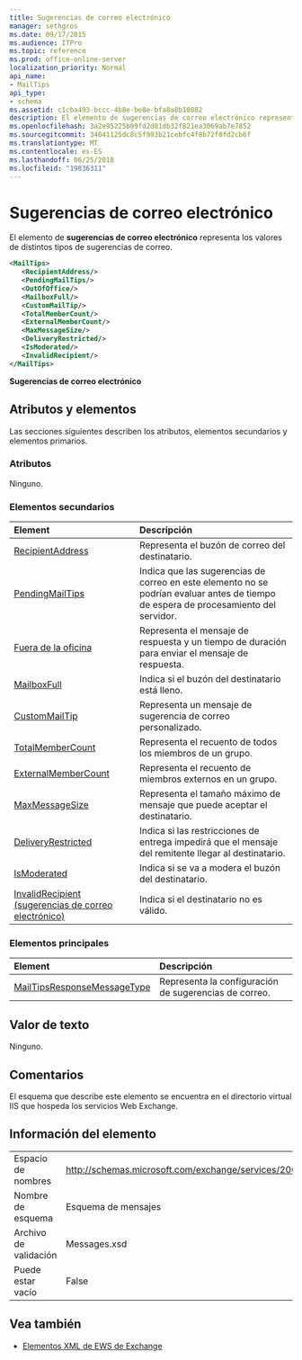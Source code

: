 ```yaml
---
title: Sugerencias de correo electrónico
manager: sethgros
ms.date: 09/17/2015
ms.audience: ITPro
ms.topic: reference
ms.prod: office-online-server
localization_priority: Normal
api_name:
- MailTips
api_type:
- schema
ms.assetid: c1cba493-bccc-4b8e-be8e-bfa8a8b10882
description: El elemento de sugerencias de correo electrónico representa los valores de distintos tipos de sugerencias de correo.
ms.openlocfilehash: 3a2e95225b09fd2d81db32f821ea3069ab7e7852
ms.sourcegitcommit: 34041125dc8c5f993b21cebfc4f8b72f0fd2cb6f
ms.translationtype: MT
ms.contentlocale: es-ES
ms.lasthandoff: 06/25/2018
ms.locfileid: "19836311"
---
```

# <a name="mailtips"></a>Sugerencias de correo electrónico

El elemento de **sugerencias de correo electrónico** representa los valores de distintos tipos de sugerencias de correo. 
  
```XML
<MailTips>
   <RecipientAddress/>
   <PendingMailTips/>
   <OutOfOffice/>
   <MailboxFull/>
   <CustomMailTip/>
   <TotalMemberCount/>
   <ExternalMemberCount/>
   <MaxMessageSize/>
   <DeliveryRestricted/>
   <IsModerated/>
   <InvalidRecipient/>
</MailTips>
```

 **Sugerencias de correo electrónico**
## <a name="attributes-and-elements"></a>Atributos y elementos

Las secciones siguientes describen los atributos, elementos secundarios y elementos primarios.
  
### <a name="attributes"></a>Atributos

Ninguno.
  
### <a name="child-elements"></a>Elementos secundarios

|**Element**|**Descripción**|
|:-----|:-----|
|[RecipientAddress](recipientaddress.md) <br/> |Representa el buzón de correo del destinatario.  <br/> |
|[PendingMailTips](pendingmailtips.md) <br/> |Indica que las sugerencias de correo en este elemento no se podrían evaluar antes de tiempo de espera de procesamiento del servidor.  <br/> |
|[Fuera de la oficina](outofoffice.md) <br/> |Representa el mensaje de respuesta y un tiempo de duración para enviar el mensaje de respuesta.  <br/> |
|[MailboxFull](mailboxfull.md) <br/> |Indica si el buzón del destinatario está lleno.  <br/> |
|[CustomMailTip](custommailtip.md) <br/> |Representa un mensaje de sugerencia de correo personalizado.  <br/> |
|[TotalMemberCount](totalmembercount.md) <br/> |Representa el recuento de todos los miembros de un grupo.  <br/> |
|[ExternalMemberCount](externalmembercount.md) <br/> |Representa el recuento de miembros externos en un grupo.  <br/> |
|[MaxMessageSize](maxmessagesize.md) <br/> |Representa el tamaño máximo de mensaje que puede aceptar el destinatario.  <br/> |
|[DeliveryRestricted](deliveryrestricted.md) <br/> |Indica si las restricciones de entrega impedirá que el mensaje del remitente llegar al destinatario.  <br/> |
|[IsModerated](ismoderated.md) <br/> |Indica si se va a modera el buzón del destinatario.  <br/> |
|[InvalidRecipient (sugerencias de correo electrónico)](invalidrecipient-mailtips.md) <br/> |Indica si el destinatario no es válido.  <br/> |
   
### <a name="parent-elements"></a>Elementos principales

|**Element**|**Descripción**|
|:-----|:-----|
|[MailTipsResponseMessageType](mailtipsresponsemessagetype.md) <br/> |Representa la configuración de sugerencias de correo.  <br/> |
   
## <a name="text-value"></a>Valor de texto

Ninguno.
  
## <a name="remarks"></a>Comentarios

El esquema que describe este elemento se encuentra en el directorio virtual IIS que hospeda los servicios Web Exchange.
  
## <a name="element-information"></a>Información del elemento

|||
|:-----|:-----|
|Espacio de nombres  <br/> |http://schemas.microsoft.com/exchange/services/2006/messages  <br/> |
|Nombre de esquema  <br/> |Esquema de mensajes  <br/> |
|Archivo de validación  <br/> |Messages.xsd  <br/> |
|Puede estar vacío  <br/> |False  <br/> |
   
## <a name="see-also"></a>Vea también



- [Elementos XML de EWS de Exchange](ews-xml-elements-in-exchange.md)


